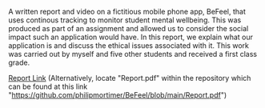 A written report and video on a fictitious mobile phone app, BeFeel, that uses continous tracking to monitor student mental wellbeing. This was produced as part of an assignment and allowed us to consider the social impact such an application would have. In this report, we explain what our application is and discuss the ethical issues associated with it. This work was carried out by myself and five other students and received a first class grade.

[Report Link](Report.pdf) (Alternatively, locate "Report.pdf" within the repository which can be found at this link "https://github.com/philipmortimer/BeFeel/blob/main/Report.pdf")
